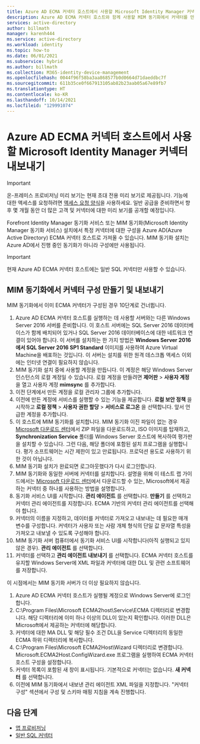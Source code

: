 ```yaml
---
title: Azure AD ECMA 커넥터 호스트에서 사용할 Microsoft Identity Manager 커넥터 내보내기
description: Azure AD ECMA 커넥터 호스트와 함께 사용할 MIM 동기화에서 커넥터를 만들고 내보내는 방법을 설명합니다.
services: active-directory
author: billmath
manager: karenh444
ms.service: active-directory
ms.workload: identity
ms.topic: how-to
ms.date: 06/01/2021
ms.subservice: hybrid
ms.author: billmath
ms.collection: M365-identity-device-management
ms.openlocfilehash: 0044f96f58ba3aa868577b0d0664d71daeddbc7f
ms.sourcegitcommit: 611b35ce0f667913105ab82b23aab05a67e89fb7
ms.translationtype: HT
ms.contentlocale: ko-KR
ms.lasthandoff: 10/14/2021
ms.locfileid: "129991074"
---
```

# <a name="export-a-microsoft-identity-manager-connector-for-use-with-the-azure-ad-ecma-connector-host"></a>Azure AD ECMA 커넥터 호스트에서 사용할 Microsoft Identity Manager 커넥터 내보내기

>[!IMPORTANT]
> 온-프레미스 프로비저닝 미리 보기는 현재 초대 전용 미리 보기로 제공됩니다. 기능에 대한 액세스를 요청하려면 [액세스 요청 양식](https://aka.ms/onpremprovisioningpublicpreviewaccess)을 사용하세요. 일반 공급을 준비하면서 향후 몇 개월 동안 더 많은 고객 및 커넥터에 대한 미리 보기를 공개할 예정입니다.

Forefront Identity Manager 동기화 서비스 또는 MIM 동기화(Microsoft Identity Manager 동기화 서비스) 설치에서 특정 커넥터에 대한 구성을 Azure AD(Azure Active Directory) ECMA 커넥터 호스트로 가져올 수 있습니다. MIM 동기화 설치는 Azure AD에서 진행 중인 동기화가 아니라 구성에만 사용됩니다.

>[!IMPORTANT]
>현재 Azure AD ECMA 커넥터 호스트에는 일반 SQL 커넥터만 사용할 수 있습니다.

## <a name="create-and-export-a-connector-configuration-in-mim-sync"></a>MIM 동기화에서 커넥터 구성 만들기 및 내보내기
MIM 동기화에서 이미 ECMA 커넥터가 구성된 경우 10단계로 건너뜁니다.

 1. Azure AD ECMA 커넥터 호스트를 실행하는 데 사용할 서버와는 다른 Windows Server 2016 서버를 준비합니다. 이 호스트 서버에는 SQL Server 2016 데이터베이스가 함께 배치되어 있거나 SQL Server 2016 데이터베이스에 대한 네트워크 연결이 있어야 합니다. 이 서버를 설치하는 한 가지 방법은 **Windows Server 2016에서 SQL Server 2016 SP1 Standard** 이미지를 사용하여 Azure Virtual Machine을 배포하는 것입니다. 이 서버는 설치를 위한 원격 데스크톱 액세스 이외에는 인터넷 연결이 필요하지 않습니다.
 1. MIM 동기화 설치 중에 사용할 계정을 만듭니다. 이 계정은 해당 Windows Server 인스턴스의 로컬 계정일 수 있습니다. 로컬 계정을 만들려면 **제어판** > **사용자 계정** 을 열고 사용자 계정 **mimsync** 를 추가합니다.
 1. 이전 단계에서 만든 계정을 로컬 관리자 그룹에 추가합니다.
 1. 이전에 만든 계정에 서비스를 실행할 수 있는 기능을 제공합니다. **로컬 보안 정책** 을 시작하고 **로컬 정책** > **사용자 권한 할당** > **서비스로 로그온** 을 선택합니다. 앞서 언급한 계정을 추가합니다.
 1. 이 호스트에 MIM 동기화를 설치합니다. MIM 동기화 이진 파일이 없는 경우 [Microsoft 다운로드 센터](https://www.microsoft.com/en-us/download/details.aspx?id=48244)에서 ZIP 파일을 다운로드하고, ISO 이미지를 탑재하고, **Synchronization Service** 폴더를 Windows Server 호스트에 복사하여 평가판을 설치할 수 있습니다. 그런 다음, 해당 폴더에 포함된 설치 프로그램을 실행합니다. 평가 소프트웨어는 시간 제한이 있고 만료됩니다. 프로덕션 용도로 사용하기 위한 것이 아닙니다.
 1. MIM 동기화 설치가 완료되면 로그아웃했다가 다시 로그인합니다.
 1. MIM 동기화와 동일한 서버에 커넥터를 설치합니다. 설명을 위해 이 테스트 랩 가이드에서는 [Microsoft 다운로드 센터](https://www.microsoft.com/en-us/download/details.aspx?id=51495)에서 다운로드할 수 있는, Microsoft에서 제공하는 커넥터 중 하나를 사용하는 방법을 설명합니다.
 1. 동기화 서비스 UI를 시작합니다. **관리 에이전트** 를 선택합니다. **만들기** 를 선택하고 커넥터 관리 에이전트를 지정합니다. ECMA 기반의 커넥터 관리 에이전트를 선택해야 합니다.
 1. 커넥터의 이름을 지정하고, 데이터를 커넥터로 가져오고 내보내는 데 필요한 매개 변수를 구성합니다. 커넥터가 사용자 또는 사람 개체 형식의 단일 값 문자열 특성을 가져오고 내보낼 수 있도록 구성해야 합니다.
 1. MIM 동기화 서버 컴퓨터에서 동기화 서비스 UI를 시작합니다(아직 실행되고 있지 않은 경우). **관리 에이전트** 를 선택합니다.
 1. 커넥터를 선택하고 **관리 에이전트 내보내기** 를 선택합니다. ECMA 커넥터 호스트를 유지할 Windows Server에 XML 파일과 커넥터에 대한 DLL 및 관련 소프트웨어를 저장합니다.

이 시점에서는 MIM 동기화 서버가 더 이상 필요하지 않습니다.

 1. Azure AD ECMA 커넥터 호스트가 실행될 계정으로 Windows Server에 로그인합니다.
 1. C:\Program Files\Microsoft ECMA2host\Service\ECMA 디렉터리로 변경합니다. 해당 디렉터리에 이미 하나 이상의 DLL이 있는지 확인합니다. 이러한 DLL은 Microsoft에서 제공하는 커넥터에 해당합니다.
 1. 커넥터에 대한 MA DLL 및 해당 필수 조건 DLL을 Service 디렉터리의 동일한 ECMA 하위 디렉터리에 복사합니다.
 1. C:\Program Files\Microsoft ECMA2Host\Wizard 디렉터리로 변경합니다. Microsoft.ECMA2Host.ConfigWizard.exe 프로그램을 실행하여 ECMA 커넥터 호스트 구성을 설정합니다.
 1. 커넥터 목록이 포함된 새 창이 표시됩니다. 기본적으로 커넥터는 없습니다. **새 커넥터** 를 선택합니다.
 1. 이전에 MIM 동기화에서 내보낸 관리 에이전트 XML 파일을 지정합니다. "커넥터 구성" 섹션에서 구성 및 스키마 매핑 지침을 계속 진행합니다.

## <a name="next-steps"></a>다음 단계

- [앱 프로비저닝](user-provisioning.md)
- [일반 SQL 커넥터](on-premises-sql-connector-configure.md)
